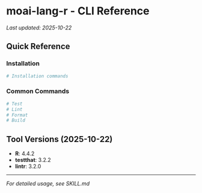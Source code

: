 # moai-lang-r - CLI Reference

_Last updated: 2025-10-22_

## Quick Reference

### Installation

```bash
# Installation commands
```

### Common Commands

```bash
# Test
# Lint
# Format
# Build
```

## Tool Versions (2025-10-22)

- **R**: 4.4.2
- **testthat**: 3.2.2
- **lintr**: 3.2.0

---

_For detailed usage, see SKILL.md_

